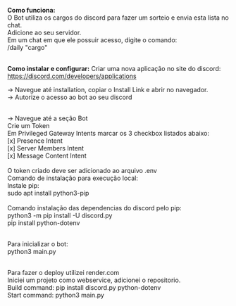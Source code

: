 <b>Como funciona:</b><br>
O Bot utiliza os cargos do discord para fazer um sorteio e envia esta lista no chat.<br>
Adicione ao seu servidor.<br>
Em um chat em que ele possuir acesso, digite o comando:<br>
/daily "cargo"<br><br>


<b>Como instalar e configurar:</b>
Criar uma nova aplicação no site do discord:<br>
https://discord.com/developers/applications

-> Navegue até installation, copiar o Install Link e abrir no navegador.<br>
-> Autorize o acesso ao bot ao seu discord<br><br>

-> Navegue até a seção Bot<br>
Crie um Token<br>
Em Privileged Gateway Intents marcar os 3 checkbox listados abaixo:<br>
[x] Presence Intent<br>
[x] Server Members Intent<br>
[x] Message Content Intent<br>
<br>
O token criado deve ser adicionado ao arquivo .env
<br>
Comando de instalação para execução local:
<br>
Instale pip:
<br>
sudo apt install python3-pip
<br>
<br>
Comando instalação das dependencias do discord pelo pip:
<br>
python3 -m pip install -U discord.py
<br>
pip install python-dotenv
<br>

<br>
Para inicializar o bot: 
<br>
python3 main.py
<br><br>


Para fazer o deploy utilizei render.com
<br>
Iniciei um projeto como webservice, adicionei o repositorio.
<br>
Build command: pip install discord.py python-dotenv
<br>
Start command: python3 main.py
<br>



